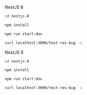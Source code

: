 NestJS 8

```sh
cd nestjs-8

npm install

npm run start:dev

curl localhost:3000/test-res-bug -v
```

NestJS 9

```sh
cd nestjs-9

npm install

npm run start:dev

curl localhost:3000/test-res-bug -v
```
